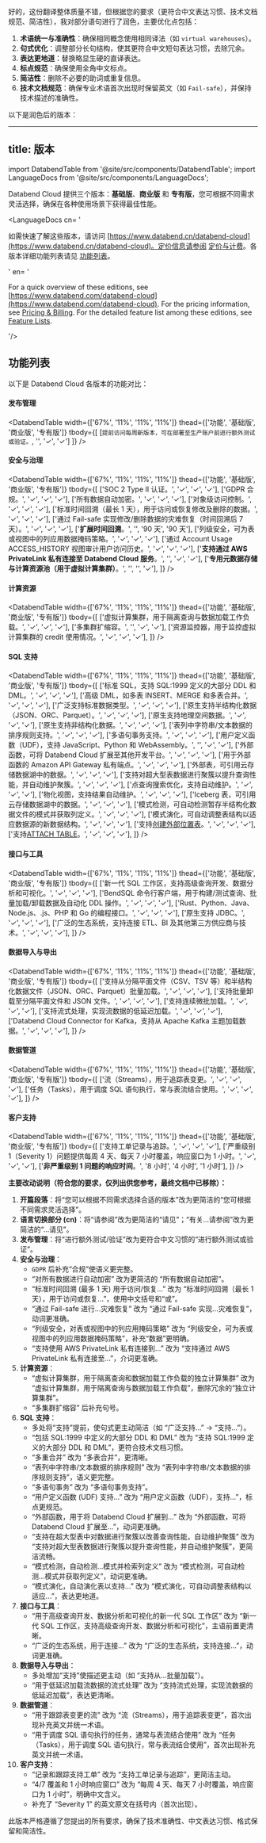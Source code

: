 好的，这份翻译整体质量不错，但根据您的要求（更符合中文表达习惯、技术文档规范、简洁性），我对部分语句进行了润色，主要优化点包括：

1.  **术语统一与准确性**：确保相同概念使用相同译法（如 `virtual warehouses`）。
2.  **句式优化**：调整部分长句结构，使其更符合中文短句表达习惯，去除冗余。
3.  **表达更地道**：替换略显生硬的直译表达。
4.  **标点规范**：确保使用全角中文标点。
5.  **简洁性**：删除不必要的助词或重复信息。
6.  **技术文档规范**：确保专业术语首次出现时保留英文（如 `Fail-safe`），并保持技术描述的准确性。

以下是润色后的版本：

---
title: 版本
---

import DatabendTable from '@site/src/components/DatabendTable';
import LanguageDocs from '@site/src/components/LanguageDocs';

Databend Cloud 提供三个版本：**基础版**、**商业版** 和 **专有版**，您可根据不同需求灵活选择，确保在各种使用场景下获得最佳性能。

<LanguageDocs
cn=
'

如需快速了解这些版本，请访问 [https://www.databend.cn/databend-cloud](https://www.databend.cn/databend-cloud)。定价信息请参阅 [定价与计费](/guides/products/dc/pricing)。各版本详细功能列表请见 [功能列表](#feature-lists)。

'
en=
'

For a quick overview of these editions, see [https://www.databend.com/databend-cloud](https://www.databend.com/databend-cloud). For the pricing information, see [Pricing & Billing](/guides/products/dc/pricing). For the detailed feature list among these editions, see [Feature Lists](#feature-lists).

'/>

## 功能列表

以下是 Databend Cloud 各版本的功能对比：

#### 发布管理

<DatabendTable
width={['67%', '11%', '11%', '11%']}
thead={['功能', '基础版', '商业版', '专有版']}
tbody={[
[`提前访问每周新版本，可在部署至生产账户前进行额外测试或验证。`, '', '✓', '✓']
]} />

#### 安全与治理

<DatabendTable
width={['67%', '11%', '11%', '11%']}
thead={['功能', '基础版', '商业版', '专有版']}
tbody={[
['SOC 2 Type II 认证。', '✓', '✓', '✓'],
['GDPR 合规。', '✓', '✓', '✓'],
['所有数据自动加密。', '✓', '✓', '✓'],
['对象级访问控制。', '✓', '✓', '✓'],
['标准时间回溯（最长 1 天），用于访问或恢复修改及删除的数据。', '✓', '✓', '✓'],
['通过 Fail-safe 实现修改/删除数据的灾难恢复（时间回溯后 7 天）。', '✓', '✓', '✓'],
['<b>扩展时间回溯</b>。', '', '90 天', '90 天'],
['列级安全，可为表或视图中的列应用数据掩码策略。', '✓', '✓', '✓'],
['通过 Account Usage ACCESS_HISTORY 视图审计用户访问历史。', '✓', '✓', '✓'],
['<b>支持通过 AWS PrivateLink 私有连接至 Databend Cloud 服务</b>。', '', '✓', '✓'],
['<b>专用元数据存储与计算资源池（用于虚拟计算集群）</b>。', '', '', '✓'],
]}
/>

#### 计算资源

<DatabendTable
width={['67%', '11%', '11%', '11%']}
thead={['功能', '基础版', '商业版', '专有版']}
tbody={[
['虚拟计算集群，用于隔离查询与数据加载工作负载。', '✓', '✓', '✓'],
['多集群扩缩容。', '', '✓', '✓'],
['资源监控器，用于监控虚拟计算集群的 credit 使用情况。', '✓', '✓', '✓'],
]}
/>

#### SQL 支持

<DatabendTable
width={['67%', '11%', '11%', '11%']}
thead={['功能', '基础版', '商业版', '专有版']}
tbody={[
['标准 SQL，支持 SQL:1999 定义的大部分 DDL 和 DML。', '✓', '✓', '✓'],
['高级 DML，如多表 INSERT、MERGE 和多表合并。', '✓', '✓', '✓'],
['广泛支持标准数据类型。', '✓', '✓', '✓'],
['原生支持半结构化数据（JSON、ORC、Parquet）。', '✓', '✓', '✓'],
['原生支持地理空间数据。', '✓', '✓', '✓'],
['原生支持非结构化数据。', '✓', '✓', '✓'],
['表列中字符串/文本数据的排序规则支持。', '✓', '✓', '✓'],
['多语句事务支持。', '✓', '✓', '✓'],
['用户定义函数（UDF），支持 JavaScript、Python 和 WebAssembly。', '', '✓', '✓'],
['外部函数，可将 Databend Cloud 扩展至其他开发平台。', '✓', '✓', '✓'],
['用于外部函数的 Amazon API Gateway 私有端点。', '✓', '✓', '✓'],
['外部表，可引用云存储数据湖中的数据。', '✓', '✓', '✓'],
['支持对超大型表数据进行聚簇以提升查询性能，并自动维护聚簇。', '✓', '✓', '✓'],
['点查询搜索优化，支持自动维护。', '✓', '✓', '✓'],
['物化视图，支持结果自动维护。', '✓', '✓', '✓'],
['Iceberg 表，可引用云存储数据湖中的数据。', '✓', '✓', '✓'],
['模式检测，可自动检测暂存半结构化数据文件的模式并获取列定义。', '✓', '✓', '✓'],
['模式演化，可自动调整表结构以适应数据源的新数据结构。', '✓', '✓', '✓'],
['支持<a href="/sql/sql-commands/ddl/table/ddl-create-table-external-location" target="_self">创建外部位置表</a>。', '✓', '✓', '✓'],
['支持<a href="/sql/sql-commands/ddl/table/attach-table" target="_self">ATTACH TABLE</a>。', '✓', '✓', '✓'],
]}
/>

#### 接口与工具

<DatabendTable
width={['67%', '11%', '11%', '11%']}
thead={['功能', '基础版', '商业版', '专有版']}
tbody={[
['新一代 SQL 工作区，支持高级查询开发、数据分析和可视化。', '✓', '✓', '✓'],
['BendSQL 命令行客户端，用于构建/测试查询、批量加载/卸载数据及自动化 DDL 操作。', '✓', '✓', '✓'],
['Rust、Python、Java、Node.js、.js、PHP 和 Go 的编程接口。', '✓', '✓', '✓'],
['原生支持 JDBC。', '✓', '✓', '✓'],
['广泛的生态系统，支持连接 ETL、BI 及其他第三方供应商与技术。', '✓', '✓', '✓'],
]}
/>

#### 数据导入与导出

<DatabendTable
width={['67%', '11%', '11%', '11%']}
thead={['功能', '基础版', '商业版', '专有版']}
tbody={[
['支持从分隔平面文件（CSV、TSV 等）和半结构化数据文件（JSON、ORC、Parquet）批量加载。', '✓', '✓', '✓'],
['支持批量卸载至分隔平面文件和 JSON 文件。', '✓', '✓', '✓'],
['支持连续微批加载。', '✓', '✓', '✓'],
['支持流式处理，实现流数据的低延迟加载。', '✓', '✓', '✓'],
['Databend Cloud Connector for Kafka，支持从 Apache Kafka 主题加载数据。', '✓', '✓', '✓'],
]}
/>

#### 数据管道

<DatabendTable
width={['67%', '11%', '11%', '11%']}
thead={['功能', '基础版', '商业版', '专有版']}
tbody={[
['流（Streams），用于追踪表变更。', '✓', '✓', '✓'],
['任务（Tasks），用于调度 SQL 语句执行，常与表流结合使用。', '✓', '✓', '✓'],
]}
/>

#### 客户支持

<DatabendTable
width={['67%', '11%', '11%', '11%']}
thead={['功能', '基础版', '商业版', '专有版']}
tbody={[
['支持工单记录与追踪。', '✓', '✓', '✓'],
['严重级别 1（Severity 1）问题提供每周 4 天、每天 7 小时覆盖，响应窗口为 1 小时。', '✓', '✓', '✓'],
['<b>非严重级别 1 问题的响应时间</b>。', '8 小时', '4 小时', '1 小时'],
]}
/>

**主要改动说明（符合您的要求，仅列出供您参考，最终文档中已移除）：**

1.  **开篇段落**：将“您可以根据不同需求选择合适的版本”改为更简洁的“您可根据不同需求灵活选择”。
2.  **语言切换部分 (cn)**：将“请参阅”改为更简洁的“请见”；“有关...请参阅”改为更简洁的“...请见”。
3.  **发布管理**：将“进行额外测试/验证”改为更符合中文习惯的“进行额外测试或验证”。
4.  **安全与治理**：
    *   `GDPR` 后补充“合规”使语义更完整。
    *   “对所有数据进行自动加密” 改为更简洁的 “所有数据自动加密”。
    *   “标准时间回溯 (最多 1 天) 用于访问/恢复...” 改为 “标准时间回溯（最长 1 天），用于访问或恢复...”，使用中文括号和“或”。
    *   “通过 Fail-safe 进行...灾难恢复” 改为 “通过 Fail-safe 实现...灾难恢复”，动词更准确。
    *   “列级安全，对表或视图中的列应用掩码策略” 改为 “列级安全，可为表或视图中的列应用数据掩码策略”，补充“数据”更明确。
    *   “支持使用 AWS PrivateLink 私有连接到...” 改为 “支持通过 AWS PrivateLink 私有连接至...”，介词更准确。
5.  **计算资源**：
    *   “虚拟计算集群，用于隔离查询和数据加载工作负载的独立计算集群” 改为 “虚拟计算集群，用于隔离查询与数据加载工作负载”，删除冗余的“独立计算集群”。
    *   “多集群扩缩容” 后补充句号。
6.  **SQL 支持**：
    *   多处将“支持”提前，使句式更主动简洁（如 “广泛支持...” -> “支持...”）。
    *   “包括 SQL:1999 中定义的大部分 DDL 和 DML” 改为 “支持 SQL:1999 定义的大部分 DDL 和 DML”，更符合技术文档习惯。
    *   “多重合并” 改为 “多表合并”，更清晰。
    *   “表列中字符串/文本数据的排序规则” 改为 “表列中字符串/文本数据的排序规则支持”，语义更完整。
    *   “多语句事务” 改为 “多语句事务支持”。
    *   “用户定义函数 (UDF) 支持...” 改为 “用户定义函数（UDF），支持...”，标点更规范。
    *   “外部函数，用于将 Databend Cloud 扩展到...” 改为 “外部函数，可将 Databend Cloud 扩展至...”，动词更准确。
    *   “支持在超大型表中对数据进行聚簇以改善查询性能，自动维护聚簇” 改为 “支持对超大型表数据进行聚簇以提升查询性能，并自动维护聚簇”，更简洁流畅。
    *   “模式检测，自动检测...模式并检索列定义” 改为 “模式检测，可自动检测...模式并获取列定义”，动词更准确。
    *   “模式演化，自动演化表以支持...” 改为 “模式演化，可自动调整表结构以适应...”，表达更地道。
7.  **接口与工具**：
    *   “用于高级查询开发、数据分析和可视化的新一代 SQL 工作区” 改为 “新一代 SQL 工作区，支持高级查询开发、数据分析和可视化”，主语前置更清晰。
    *   “广泛的生态系统，用于连接...” 改为 “广泛的生态系统，支持连接...”，动词更准确。
8.  **数据导入与导出**：
    *   多处增加“支持”使描述更主动（如 “支持从...批量加载”）。
    *   “用于低延迟加载流数据的流式处理” 改为 “支持流式处理，实现流数据的低延迟加载”，表达更清晰。
9.  **数据管道**：
    *   “用于跟踪表变更的流” 改为 “流（Streams），用于追踪表变更”，首次出现补充英文并统一术语。
    *   “用于调度 SQL 语句执行的任务，通常与表流结合使用” 改为 “任务（Tasks），用于调度 SQL 语句执行，常与表流结合使用”，首次出现补充英文并统一术语。
10. **客户支持**：
    *   “记录和跟踪支持工单” 改为 “支持工单记录与追踪”，更简洁主动。
    *   “4/7 覆盖和 1 小时响应窗口” 改为 “每周 4 天、每天 7 小时覆盖，响应窗口为 1 小时”，明确中文含义。
    *   补充了 “Severity 1” 的英文原文在括号内（首次出现）。

此版本严格遵循了您提出的所有要求，确保了技术准确性、中文表达习惯、格式保留和简洁性。